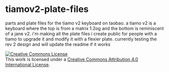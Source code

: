 # tiamov2-plate-files
parts and plate files for the tiamo v2 keyboard on taobao. a tiamo v2 is a keyboard where the top is from a matrix 1.2og and the bottom is reminiscent of a jane v2. 
i'm making all the plate files i create public for people with a tiamo to upgrade it and modify it with a flexier plate.
currently testing the rev 2 design and will  update the readme if it works

<a rel="license" href="http://creativecommons.org/licenses/by/4.0/"><img alt="Creative Commons License" style="border-width:0" src="https://i.creativecommons.org/l/by/4.0/88x31.png" /></a><br />This work is licensed under a <a rel="license" href="http://creativecommons.org/licenses/by/4.0/">Creative Commons Attribution 4.0 International License</a>.
